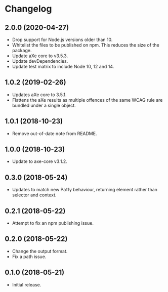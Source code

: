 # Changelog

## 2.0.0 (2020-04-27)

* Drop support for Node.js versions older than 10.
* Whitelist the files to be published on npm. This reduces the size of the package.
* Update aXe core to v3.5.3.
* Update devDependencies.
* Update test matrix to include Node 10, 12 and 14.

## 1.0.2 (2019-02-26)

* Updates aXe core to 3.5.1.
* Flattens the aXe results as multiple offences of the same WCAG rule are bundled under a single object.

## 1.0.1 (2018-10-23)

* Remove out-of-date note from README.

## 1.0.0 (2018-10-23)

* Update to axe-core v3.1.2.

## 0.3.0 (2018-05-24)

* Updates to match new Pa11y behaviour, returning element rather than selector and context.

## 0.2.1 (2018-05-22)

* Attempt to fix an npm publishing issue.

## 0.2.0 (2018-05-22)

* Change the output format.
* Fix a path issue.

## 0.1.0 (2018-05-21)

* Initial release.
